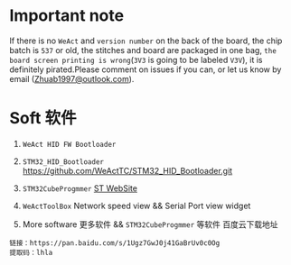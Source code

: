 # Important note

If there is no `WeAct` and `version number` on the back of the board, the chip batch is `537` or old, the stitches and board are packaged in one bag, `the board screen printing is wrong`(`3V3` is going to be labeled `V3V`), it is definitely pirated.Please comment on issues if you can, or let us know by email (Zhuab1997@outlook.com).

# Soft 软件
1. `WeAct HID FW Bootloader`

2. `STM32_HID_Bootloader`
 https://github.com/WeActTC/STM32_HID_Bootloader.git

3. `STM32CubeProgmmer`   [ST WebSite](https://www.st.com/content/st_com/en/products/development-tools/software-development-tools/stm32-software-development-tools/stm32-programmers/stm32cubeprog.html)

4. `WeActToolBox` Network speed view && Serial Port view widget

5. More software 更多软件 && `STM32CubeProgmmer` 等软件 百度云下载地址
```
链接：https://pan.baidu.com/s/1Ugz7GwJ0j41GaBrUv0c0Og 
提取码：lhla
```
